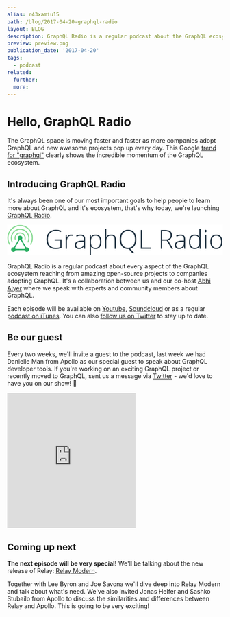 ```yaml
---
alias: r43xamiu15
path: /blog/2017-04-20-graphql-radio
layout: BLOG
description: GraphQL Radio is a regular podcast about the GraphQL ecosystem and community.
preview: preview.png
publication_date: '2017-04-20'
tags:
  - podcast
related:
  further:
  more:
---
```


# Hello, GraphQL Radio

The GraphQL space is moving faster and faster as more companies adopt GraphQL and new awesome projects pop up every day. This Google [trend for "graphql"](https://trends.google.com/trends/explore?date=2009-04-04%202017-04-20&q=graphql) clearly shows the incredible momentum of the GraphQL ecosystem.

## Introducing GraphQL Radio

It's always been one of our most important goals to help people to learn more about GraphQL and it's ecosystem, that's why today, we're launching [GraphQL Radio](https://graphqlradio.com).

![](./logo.png?width=500)

GraphQL Radio is a regular podcast about every aspect of the GraphQL ecosystem reaching from amazing open-source projects to companies adopting GraphQL. It's a collaboration between us and our co-host [Abhi Aiyer](https://twitter.com/abhiaiyer) where we speak with experts and community members about GraphQL.

Each episode will be available on [Youtube](https://www.youtube.com/channel/UCyjqrS8J8FCtqOtYoYcIqGw), [Soundcloud](https://soundcloud.com/graphql-radio) or as a regular [podcast on iTunes](https://itunes.apple.com/us/podcast/graphql-radio/id1227875536). You can also [follow us on Twitter](https://twitter.com/graphqlradio) to stay up to date.

## Be our guest

Every two weeks, we'll invite a guest to the podcast, last week we had Danielle Man from Apollo as our special guest to speak about GraphQL developer tools. If you're working on an exciting GraphQL project or recently moved to GraphQL, sent us a message via [Twitter](https://twitter.com/graphqlradio) - we'd love to have you on our show! 💚

<iframe height="315" src="https://www.youtube.com/embed/70AT9aUTy1M" frameborder="0" allowfullscreen></iframe>


## Coming up next

**The next episode will be very special!** We'll be talking about the new release of Relay: [Relay Modern](https://code.facebook.com/posts/1362748677097871/relay-modern-simpler-faster-more-extensible/).

Together with Lee Byron and Joe Savona we'll dive deep into Relay Modern and talk about what's need. We've also invited Jonas Helfer and Sashko Stubailo from Apollo to discuss the similarities and differences between Relay and Apollo. This is going to be very exciting!